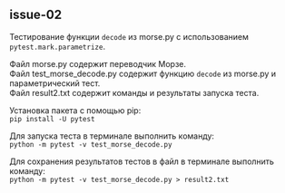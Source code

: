 ## issue-02
Тестирование функции `decode` из morse.py с использованием `pytest.mark.parametrize`.

Файл morse.py содержит переводчик Морзе.   
Файл test_morse_decode.py содержит функцию `decode` из morse.py и параметрический тест.    
Файл result2.txt содержит команды и результаты запуска теста.    

Установка пакета с помощью pip:  
`pip install -U pytest`  

Для запуска теста в терминале выполнить команду:  
`python -m pytest -v test_morse_decode.py`

Для сохранения результатов тестов в файл в терминале выполнить команду:  
`python -m pytest -v test_morse_decode.py > result2.txt`